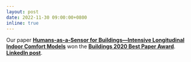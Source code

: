 ```yaml
---
layout: post
date: 2022-11-30 09:00:00+0800
inline: true
---
```


Our paper [**Humans-as-a-Sensor for Buildings—Intensive Longitudinal Indoor Comfort Models**](https://www.mdpi.com/2075-5309/10/10/174) won the [**Buildings 2020 Best Paper Award**](https://www.mdpi.com/journal/buildings/awards/1245). [**LinkedIn post**](https://www.linkedin.com/posts/claytonmiller_smartwatch-humansasasensor-firstplace-activity-7003525626812923904-slYb?utm_source=share&utm_medium=member_desktop).

